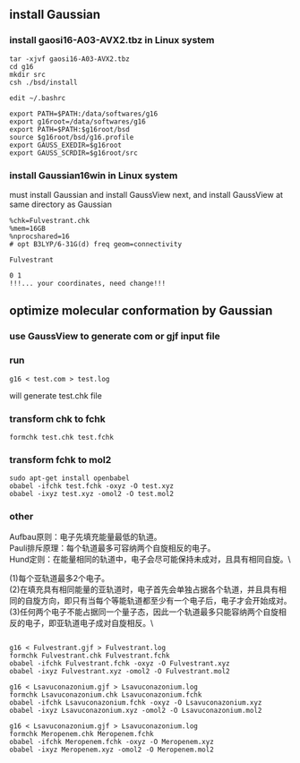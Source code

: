 

## install Gaussian
### install gaosi16-A03-AVX2.tbz in Linux system
```
tar -xjvf gaosi16-A03-AVX2.tbz
cd g16
mkdir src
csh ./bsd/install

edit ~/.bashrc

export PATH=$PATH:/data/softwares/g16
export g16root=/data/softwares/g16
export PATH=$PATH:$g16root/bsd
source $g16root/bsd/g16.profile
export GAUSS_EXEDIR=$g16root
export GAUSS_SCRDIR=$g16root/src

```

### install Gaussian16win in Linux system
must install Gaussian and install GaussView next, and install GaussView at same directory as Gaussian
```
%chk=Fulvestrant.chk
%mem=16GB
%nprocshared=16
# opt B3LYP/6-31G(d) freq geom=connectivity

Fulvestrant

0 1
!!!... your coordinates, need change!!!
```

## optimize molecular conformation by Gaussian
### use GaussView to generate com or gjf input file
### run 
```
g16 < test.com > test.log
```
will generate test.chk file
### transform chk to fchk
```
formchk test.chk test.fchk
```
### transform fchk to mol2
```
sudo apt-get install openbabel
obabel -ifchk test.fchk -oxyz -O test.xyz
obabel -ixyz test.xyz -omol2 -O test.mol2
```
### other
Aufbau原则：电子先填充能量最低的轨道。\
Pauli排斥原理：每个轨道最多可容纳两个自旋相反的电子。\
Hund定则：在能量相同的轨道中，电子会尽可能保持未成对，且具有相同自旋。\

(1)每个亚轨道最多2个电子。\
(2)在填充具有相同能量的亚轨道时，电子首先会单独占据各个轨道，并且具有相同的自旋方向，即只有当每个等能轨道都至少有一个电子后，电子才会开始成对。\
(3)任何两个电子不能占据同一个量子态，因此一个轨道最多只能容纳两个自旋相反的电子，即亚轨道电子成对自旋相反。\

```

g16 < Fulvestrant.gjf > Fulvestrant.log
formchk Fulvestrant.chk Fulvestrant.fchk
obabel -ifchk Fulvestrant.fchk -oxyz -O Fulvestrant.xyz
obabel -ixyz Fulvestrant.xyz -omol2 -O Fulvestrant.mol2

g16 < Lsavuconazonium.gjf > Lsavuconazonium.log
formchk Lsavuconazonium.chk Lsavuconazonium.fchk
obabel -ifchk Lsavuconazonium.fchk -oxyz -O Lsavuconazonium.xyz
obabel -ixyz Lsavuconazonium.xyz -omol2 -O Lsavuconazonium.mol2

g16 < Lsavuconazonium.gjf > Lsavuconazonium.log
formchk Meropenem.chk Meropenem.fchk
obabel -ifchk Meropenem.fchk -oxyz -O Meropenem.xyz
obabel -ixyz Meropenem.xyz -omol2 -O Meropenem.mol2




```


